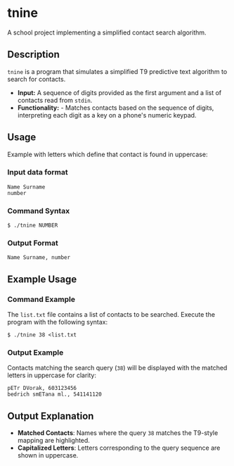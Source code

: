 # tnine
A school project implementing a simplified contact search algorithm.

## Description
`tnine` is a program that simulates a simplified T9 predictive text algorithm to search for contacts.
- **Input:** A sequence of digits provided as the first argument and a list of contacts read from `stdin`.
- **Functionality:** - Matches contacts based on the sequence of digits, interpreting each digit as a key on a phone's numeric keypad.

## Usage 
Example with letters which define that contact is found in uppercase:

### Input data format
```
Name Surname
number
```
### Command Syntax
```
$ ./tnine NUMBER
```
### Output Format 
```
Name Surname, number
```

## Example Usage
### Command Example
The `list.txt` file contains a list of contacts to be searched. Execute the program with the following syntax:

```
$ ./tnine 38 <list.txt
```
### Output Example
Contacts matching the search query (`38`) will be displayed with the matched letters in uppercase for clarity:

```
pETr DVorak, 603123456
bedrich smETana ml., 541141120
```

## Output Explanation
- **Matched Contacts**: Names where the query `38` matches the T9-style mapping are highlighted.
- **Capitalized Letters**: Letters corresponding to the query sequence are shown in uppercase.

